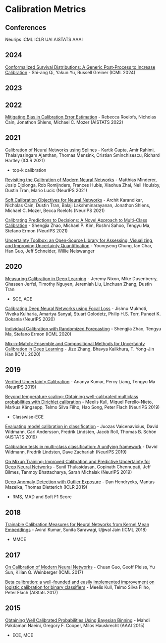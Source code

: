 # Calibration Metrics

## Conferences
Neurips
ICML
ICLR
UAI
AISTATS
AAAI

## 2024

[Conformalized Survival Distributions: A Generic Post-Process to Increase Calibration](https://icml.cc/virtual/2024/poster/33286) - Shi-ang Qi, Yakun Yu, Russell Greiner (ICML 2024)

## 2023

## 2022
[Mitigating Bias in Calibration Error Estimation](https://arxiv.org/abs/2012.08668) - Rebecca Roelofs, Nicholas Cain, Jonathon Shlens, Michael C. Mozer (AISTATS 2022)

## 2021
[Calibration of Neural Networks using Splines](https://arxiv.org/abs/2006.12800) - Kartik Gupta, Amir Rahimi, Thalaiyasingam Ajanthan, Thomas Mensink, Cristian Sminchisescu, Richard Hartley (ICLR 2021)
* top-k calibration

[Revisiting the Calibration of Modern Neural Networks](https://arxiv.org/abs/2106.07998) - Matthias Minderer, Josip Djolonga, Rob Romijnders, Frances Hubis, Xiaohua Zhai, Neil Houlsby, Dustin Tran, Mario Lucic (NeurIPS 2021)

[Soft Calibration Objectives for Neural Networks](https://arxiv.org/abs/2108.00106) - Archit Karandikar, Nicholas Cain, Dustin Tran, Balaji Lakshminarayanan, Jonathon Shlens, Michael C. Mozer, Becca Roelofs (NeurIPS 2021)

[Calibrating Predictions to Decisions: A Novel Approach to Multi-Class Calibration](https://arxiv.org/abs/2107.05719) - Shengjia Zhao, Michael P. Kim, Roshni Sahoo, Tengyu Ma, Stefano Ermon (NeurIPS 2021)

[Uncertainty Toolbox: an Open-Source Library for Assessing, Visualizing, and Improving Uncertainty Quantification](https://arxiv.org/abs/2109.10254) - Youngseog Chung, Ian Char, Han Guo, Jeff Schneider, Willie Neiswanger

## 2020
[Measuring Calibration in Deep Learning](https://arxiv.org/abs/1904.01685) - Jeremy Nixon, Mike Dusenberry, Ghassen Jerfel, Timothy Nguyen, Jeremiah Liu, Linchuan Zhang, Dustin Tran
* SCE, ACE

[Calibrating Deep Neural Networks using Focal Loss](https://arxiv.org/abs/2002.09437) - Jishnu Mukhoti, Viveka Kulharia, Amartya Sanyal, Stuart Golodetz, Philip H.S. Torr, Puneet K. Dokania (NeurIPS 2020)

[Individual Calibration with Randomized Forecasting](https://arxiv.org/abs/2006.10288) - Shengjia Zhao, Tengyu Ma, Stefano Ermon (ICML 2020)

[Mix-n-Match: Ensemble and Compositional Methods for Uncertainty Calibration in Deep Learning](https://arxiv.org/abs/2003.07329) - Jize Zhang, Bhavya Kailkhura, T. Yong-Jin Han (ICML 2020)

## 2019
[Verified Uncertainty Calibration](https://arxiv.org/abs/1909.10155) - Ananya Kumar, Percy Liang, Tengyu Ma (NeurIPS 2019)

[Beyond temperature scaling: Obtaining well-calibrated multiclass probabilities with Dirichlet calibration](https://arxiv.org/abs/1910.12656) - Meelis Kull, Miquel Perello-Nieto, Markus Kängsepp, Telmo Silva Filho, Hao Song, Peter Flach (NeurIPS 2019)
* Classwise-ECE

[Evaluating model calibration in classification](https://arxiv.org/abs/1902.06977) - Juozas Vaicenavicius, David Widmann, Carl Andersson, Fredrik Lindsten, Jacob Roll, Thomas B. Schön (AISTATS 2019)

[Calibration tests in multi-class classification: A unifying framework](https://arxiv.org/abs/1910.11385) - David Widmann, Fredrik Lindsten, Dave Zachariah (NeurIPS 2019)

[On Mixup Training: Improved Calibration and Predictive Uncertainty for Deep Neural Networks](https://arxiv.org/abs/1905.11001) - Sunil Thulasidasan, Gopinath Chennupati, Jeff Bilmes, Tanmoy Bhattacharya, Sarah Michalak (NeurIPS 2019)

[Deep Anomaly Detection with Outlier Exposure](https://arxiv.org/abs/1812.04606) - Dan Hendrycks, Mantas Mazeika, Thomas Dietterich (ICLR 2019)
* RMS, MAD and Soft F1 Score

## 2018
[Trainable Calibration Measures for Neural Networks from Kernel Mean Embeddings](https://proceedings.mlr.press/v80/kumar18a.html) - Aviral Kumar, Sunita Sarawagi, Ujjwal Jain (ICML 2018)
* MMCE

## 2017
[On Calibration of Modern Neural Networks](https://arxiv.org/abs/1706.04599) - Chuan Guo, Geoff Pleiss, Yu Sun, Kilian Q. Weinberger (ICML 2017)

[Beta calibration: a well-founded and easily implemented improvement on logistic calibration for binary classifiers](https://proceedings.mlr.press/v54/kull17a.html) - Meelis Kull, Telmo Silva Filho, Peter Flach (AIStats 2017)

## 2015
[Obtaining Well Calibrated Probabilities Using Bayesian Binning](https://people.cs.pitt.edu/~milos/research/AAAI_Calibration.pdf) - Mahdi Pakdaman Naeini, Gregory F. Cooper, Milos Hauskrecht (AAAI 2015)
* ECE, MCE
